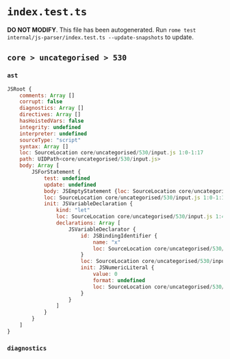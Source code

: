 # `index.test.ts`

**DO NOT MODIFY**. This file has been autogenerated. Run `rome test internal/js-parser/index.test.ts --update-snapshots` to update.

## `core > uncategorised > 530`

### `ast`

```javascript
JSRoot {
	comments: Array []
	corrupt: false
	diagnostics: Array []
	directives: Array []
	hasHoistedVars: false
	integrity: undefined
	interpreter: undefined
	sourceType: "script"
	syntax: Array []
	loc: SourceLocation core/uncategorised/530/input.js 1:0-1:17
	path: UIDPath<core/uncategorised/530/input.js>
	body: Array [
		JSForStatement {
			test: undefined
			update: undefined
			body: JSEmptyStatement {loc: SourceLocation core/uncategorised/530/input.js 1:16-1:17}
			loc: SourceLocation core/uncategorised/530/input.js 1:0-1:17
			init: JSVariableDeclaration {
				kind: "let"
				loc: SourceLocation core/uncategorised/530/input.js 1:4-1:13
				declarations: Array [
					JSVariableDeclarator {
						id: JSBindingIdentifier {
							name: "x"
							loc: SourceLocation core/uncategorised/530/input.js 1:8-1:9 (x)
						}
						loc: SourceLocation core/uncategorised/530/input.js 1:8-1:13
						init: JSNumericLiteral {
							value: 0
							format: undefined
							loc: SourceLocation core/uncategorised/530/input.js 1:12-1:13
						}
					}
				]
			}
		}
	]
}
```

### `diagnostics`

```

```
